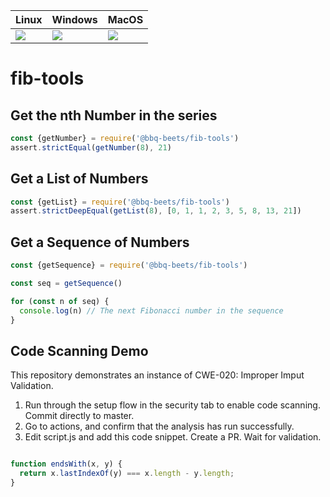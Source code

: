 | Linux | Windows | MacOS|
|-------|-------|-------|
| ![](https://github.com/rebelware/fibonacci-generator/workflows/node-ci/badge.svg)  | ![](https://github.com/rebelware/fibonacci-generator/workflows/node-ci/badge.svg) | ![](https://github.com/rebelware/fibonacci-generator/workflows/node-ci/badge.svg) |
# fib-tools

## Get the nth Number in the series

```javascript
const {getNumber} = require('@bbq-beets/fib-tools')
assert.strictEqual(getNumber(8), 21)
```

## Get a List of Numbers

```javascript
const {getList} = require('@bbq-beets/fib-tools')
assert.strictDeepEqual(getList(8), [0, 1, 1, 2, 3, 5, 8, 13, 21])
```

## Get a Sequence of Numbers   

```javascript   
const {getSequence} = require('@bbq-beets/fib-tools')

const seq = getSequence()

for (const n of seq) {
  console.log(n) // The next Fibonacci number in the sequence
}
```
## Code Scanning Demo

This repository demonstrates an instance of CWE-020: Improper Imput Validation. 

1. Run through the setup flow in the security tab to enable code scanning. Commit directly to master. 
2. Go to actions, and confirm that the analysis has run successfully.
3. Edit script.js and add this code snippet. Create a PR. Wait for validation. 

```js

function endsWith(x, y) {
  return x.lastIndexOf(y) === x.length - y.length;
}

```
